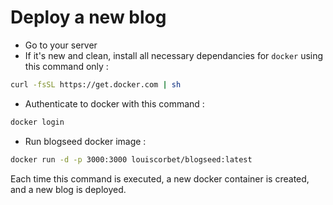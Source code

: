 # Deploy a new blog

- Go to your server
- If it's new and clean, install all necessary dependancies for `docker` using this command only :

```bash
curl -fsSL https://get.docker.com | sh
```

- Authenticate to docker with this command :

```bash
docker login
```

- Run blogseed docker image :

```bash
docker run -d -p 3000:3000 louiscorbet/blogseed:latest
```

Each time this command is executed, a new docker container is created, and a new blog is deployed.

